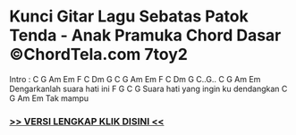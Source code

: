 
 # Kunci Gitar Lagu Sebatas Patok Tenda - Anak Pramuka Chord Dasar ©ChordTela.com 7toy2


Intro : C G Am Em F C Dm G C G Am Em F C Dm G C..G.. C G Am Em Dengarkanlah suara hati ini F G C G Suara hati yang ingin ku dendangkan C G Am Em Tak mampu

###  <a href="https://shortlighzx.web.app?sq=Kunci Gitar Lagu Sebatas Patok Tenda - Anak Pramuka Chord Dasar ©ChordTela.com"> >> VERSI LENGKAP KLIK DISINI << </a>
